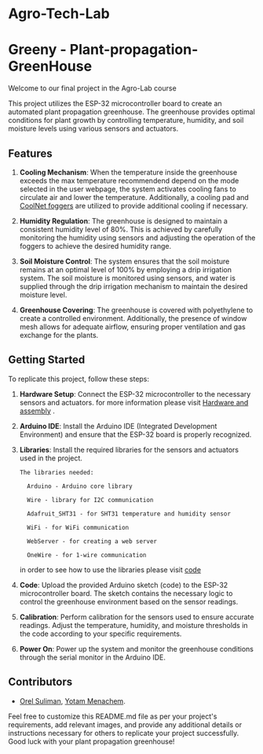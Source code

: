 # Agro-Tech-Lab
# Greeny - Plant-propagation-GreenHouse
Welcome to our final project in the Agro-Lab course 

This project utilizes the ESP-32 microcontroller board to create an automated plant propagation greenhouse. The greenhouse provides optimal conditions for plant growth by controlling temperature, humidity, and soil moisture levels using various sensors and actuators.

## Features

1. **Cooling Mechanism**: When the temperature inside the greenhouse exceeds the max temperature recommendend depend on the mode selected in the user webpage, the system activates cooling fans to circulate air and lower the temperature. Additionally, a cooling pad and [CoolNet foggers](https://www.growirrigation.com/collections/netafim-coolnet-foggers) are utilized to provide additional cooling if necessary.

2. **Humidity Regulation**: The greenhouse is designed to maintain a consistent humidity level of 80%. This is achieved by carefully monitoring the humidity using sensors and adjusting the operation of the foggers to achieve the desired humidity range.

3. **Soil Moisture Control**: The system ensures that the soil moisture remains at an optimal level of 100% by employing a drip irrigation system. The soil moisture is monitored using sensors, and water is supplied through the drip irrigation mechanism to maintain the desired moisture level.

4. **Greenhouse Covering**: The greenhouse is covered with polyethylene to create a controlled environment. Additionally, the presence of window mesh allows for adequate airflow, ensuring proper ventilation and gas exchange for the plants.

## Getting Started

To replicate this project, follow these steps:

1. **Hardware Setup**: Connect the ESP-32 microcontroller to the necessary sensors and actuators. for more information please visit [Hardware and assembly](https://github.com/Yotam-Menachem/Agro-Tech-Lab-Plant-propagation-GreenHouse/blob/main/Hardware%20and%20assembly.md) .

2. **Arduino IDE**: Install the Arduino IDE (Integrated Development Environment) and ensure that the ESP-32 board is properly recognized.

3. **Libraries**: Install the required libraries for the sensors and actuators used in the project.
   
       The libraries needed:

         Arduino - Arduino core library

         Wire - library for I2C communication

         Adafruit_SHT31 - for SHT31 temperature and humidity sensor

         WiFi - for WiFi communication

         WebServer - for creating a web server

         OneWire - for 1-wire communication

      in order to see how to use the libraries please visit [code](https://github.com/Yotam-Menachem/Agro-Tech-Lab-Plant-propagation-GreenHouse/blob/main/code.ino) 
5. **Code**: Upload the provided Arduino sketch (code) to the ESP-32 microcontroller board. The sketch contains the necessary logic to control the greenhouse environment based on the sensor readings.

6. **Calibration**: Perform calibration for the sensors used to ensure accurate readings. Adjust the temperature, humidity, and moisture thresholds in the code according to your specific requirements.

7. **Power On**: Power up the system and monitor the greenhouse conditions through the serial monitor in the Arduino IDE.

## Contributors

- [Orel Suliman](https://github.com/orelsoli77), [Yotam Menachem](https://github.com/Yotam-Menachem).


Feel free to customize this README.md file as per your project's requirements, add relevant images, and provide any additional details or instructions necessary for others to replicate your project successfully. Good luck with your plant propagation greenhouse!
